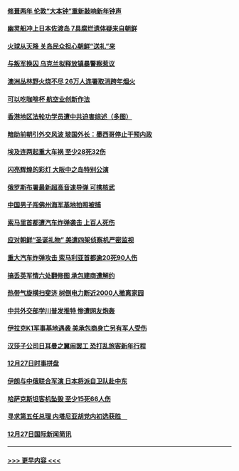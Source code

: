 #### [修葺两年 伦敦“大本钟”重新敲响新年钟声](../pages/prog202/a102740157.md?t=12292355) 
#### [幽灵船冲上日本佐渡岛 7具腐烂遗体疑来自朝鲜](../pages/prog202/a102740003.md?t=12292355) 
#### [火球从天降 关岛民众担心朝鲜“送礼”来](../pages/prog202/a102739991.md?t=12292355) 
#### [与叛军换囚 乌克兰拟释放镇暴警察惹议](../pages/prog202/a102739941.md?t=12292355) 
#### [澳洲丛林野火烧不尽 26万人连署取消跨年烟火](../pages/prog202/a102739948.md?t=12292355) 
#### [可以吃咖啡杯 航空业创新作法](../pages/prog202/a102739933.md?t=12292355) 
#### [香港地区法轮功学员遭中共迫害综述（多图）](../pages/prog202/a102739910.md?t=12292355) 
#### [暗助前朝引外交风波 玻国外长：墨西哥停止干预内政](../pages/prog202/a102739899.md?t=12292355) 
#### [埃及连两起重大车祸 至少28死32伤](../pages/prog202/a102739832.md?t=12292355) 
#### [闪亮辉煌的彩灯 大阪中之岛特别公演](../pages/prog202/a102739611.md?t=12292355) 
#### [俄罗斯布署最新超高音速导弹 可携核武](../pages/prog202/a102739538.md?t=12292355) 
#### [中国男子闯佛州海军基地拍照被捕](../pages/prog202/a102739515.md?t=12292355) 
#### [索马里首都遭汽车炸弹袭击 上百人死伤](../pages/prog202/a102739504.md?t=12292355) 
#### [应对朝鲜“圣诞礼物” 美遣四架侦察机严密监视](../pages/prog202/a102739495.md?t=12292355) 
#### [重大汽车炸弹攻击 索马利亚首都逾20死90人伤](../pages/prog202/a102739413.md?t=12292355) 
#### [搞丢英军情六处翻修图 承包建商遭解约](../pages/prog202/a102739401.md?t=12292355) 
#### [热带气旋横扫斐济 树倒电力断近2000人撤离家园](../pages/prog202/a102739251.md?t=12292355) 
#### [中共外交部学川普发推特 惨遭网友炮轰](../pages/prog202/a102739216.md?t=12292355) 
#### [伊拉克K1军事基地遇袭 美承包商身亡另有军人受伤](../pages/prog202/a102739183.md?t=12292355) 
#### [汉莎子公司日耳曼之翼闹罢工 恐打乱旅客新年行程](../pages/prog202/a102739172.md?t=12292355) 
#### [12月27日时事拼盘](../pages/prog202/a102738992.md?t=12292355) 
#### [伊朗与中俄联合军演 日本将派自卫队赴中东](../pages/prog202/a102738823.md?t=12292355) 
#### [哈萨克斯坦客机坠毁 至少15死66人伤](../pages/prog202/a102738606.md?t=12292355) 
#### [寻求第五任总理 内塔尼亚胡党内初选获胜　](../pages/prog202/a102738772.md?t=12292355) 
#### [12月27日国际新闻简讯](../pages/prog202/a102738604.md?t=12292355) 

----
#### [ >>> 更早内容 <<< ](../indexes/prog202-earlier.md)
